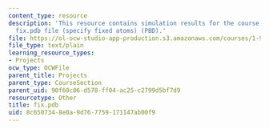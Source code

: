 ```yaml
---
content_type: resource
description: 'This resource contains simulation results for the course projects: Initial
  fix.pdb file (specify fixed atoms) (PBD).'
file: https://ol-ocw-studio-app-production.s3.amazonaws.com/courses/1-978-from-nano-to-macro-introduction-to-atomistic-modeling-techniques-january-iap-2007/8c6507348e0a9d767759171147ab00f9_fix.pdb
file_type: text/plain
learning_resource_types:
- Projects
ocw_type: OCWFile
parent_title: Projects
parent_type: CourseSection
parent_uid: 90f60c06-d578-ff04-ac25-c2799d5bf7d9
resourcetype: Other
title: fix.pdb
uid: 8c650734-8e0a-9d76-7759-171147ab00f9
---
```

